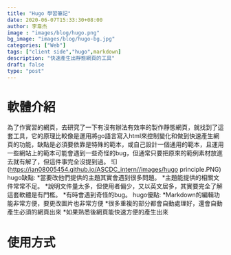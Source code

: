 ```yaml
---
title: "Hugo 學習筆記"
date: 2020-06-07T15:33:30+08:00
author: 李韋杰
image : "images/blog/hugo.png"
bg_image: "images/blog/hugo-bg.jpg"
categories: ["Web"]
tags: ["client side","hugo",markdown]
description: "快速產生出靜態網頁的工具"
draft: false
type: "post"
---
```


# 軟體介紹
為了作實習的網頁，去研究了一下有沒有辦法有效率的製作靜態網頁，就找到了這套工具，它的原理比較像是運用將go語言寫入html來控制變化和做到快速產生網頁的功能，缺點是必須要依靠是特殊的範本，或自己設計一個通用的範本，且運用一些網站上的範本可能會遇到一些奇怪的bug，但通常只要把原來的範例素材放進去就有解了，但這件事完全沒提到過。
![](https://ian08005454.github.io/ASCDC_intern//images/hugo principle.PNG)
hugo缺點:
*當要改他們提供的主題其實會遇到很多問題。
*主題能提供的相關文件常常不足。
*說明文件量太多，但使用者偏少，又以英文居多，其實要完全了解這套軟體是有門檻。
*有時會遇到奇怪的bug。
hugo優點:
*Markdown的編輯功能非常方便，要更改圖片也非常方便
*很多重複的部分都會自動處理好，還會自動產生必須的網頁出來
*如果熟悉後網頁能快速方便的產生出來
# 使用方式
